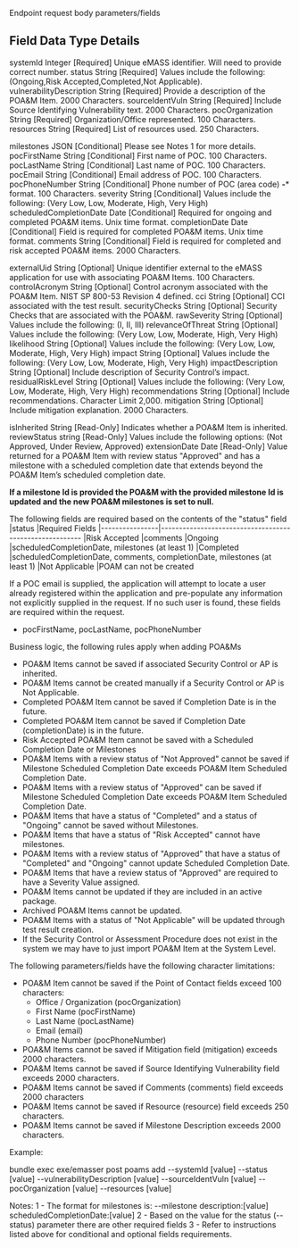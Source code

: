 Endpoint request body parameters/fields

Field                   Data Type  Details
-------------------------------------------------------------------------------------------------
systemId                 Integer   [Required] Unique eMASS identifier. Will need to provide correct number.
status                   String    [Required] Values include the following: (Ongoing,Risk Accepted,Completed,Not Applicable).
vulnerabilityDescription String    [Required] Provide a description of the POA&M Item. 2000 Characters.
sourceIdentVuln          String    [Required] Include Source Identifying Vulnerability text. 2000 Characters.
pocOrganization          String    [Required] Organization/Office represented. 100 Characters.
resources                String    [Required] List of resources used. 250 Characters.

milestones               JSON      [Conditional] Please see Notes 1 for more details.
pocFirstName             String    [Conditional] First name of POC. 100 Characters.
pocLastName              String    [Conditional] Last name of POC. 100 Characters.
pocEmail                 String    [Conditional] Email address of POC. 100 Characters.
pocPhoneNumber           String    [Conditional] Phone number of POC (area code) ***-**** format. 100 Characters.
severity                 String    [Conditional] Values include the following: (Very Low, Low, Moderate, High, Very High)
scheduledCompletionDate  Date      [Conditional] Required for ongoing and completed POA&M items. Unix time format.
completionDate           Date      [Conditional] Field is required for completed POA&M items. Unix time format.
comments                 String    [Conditional] Field is required for completed and risk accepted POA&M items. 2000 Characters.

externalUid              String    [Optional] Unique identifier external to the eMASS application for use with associating POA&M Items. 100 Characters.
controlAcronym           String    [Optional] Control acronym associated with the POA&M Item. NIST SP 800-53 Revision 4 defined.
cci                      String    [Optional] CCI associated with the test result.
securityChecks           String    [Optional] Security Checks that are associated with the POA&M.
rawSeverity              String    [Optional] Values include the following: (I, II, III)
relevanceOfThreat        String    [Optional] Values include the following: (Very Low, Low, Moderate, High, Very High)
likelihood               String    [Optional] Values include the following: (Very Low, Low, Moderate, High, Very High)
impact                   String    [Optional] Values include the following: (Very Low, Low, Moderate, High, Very High)
impactDescription        String    [Optional] Include description of Security Control’s impact.
residualRiskLevel        String    [Optional] Values include the following: (Very Low, Low, Moderate, High, Very High)
recommendations          String    [Optional] Include recommendations. Character Limit 2,000.
mitigation               String    [Optional] Include mitigation explanation. 2000 Characters.

isInherited              String    [Read-Only] Indicates whether a POA&M Item is inherited.
reviewStatus             string    [Read-Only] Values include the following options: (Not Approved, Under Review, Approved)
extensionDate            Date      [Read-Only] Value returned for a POA&M Item with review status "Approved" and has a milestone
                                               with a scheduled completion date that extends beyond the POA&M Item’s scheduled completion date.

**If a milestone Id is provided the POA&M with the provided milestone Id is updated and the new POA&M milestones is set to null.**

The following fields are required based on the contents of the "status" field
  |status          |Required Fields
  |----------------|--------------------------------------------------------
  |Risk Accepted   |comments 
  |Ongoing         |scheduledCompletionDate, milestones (at least 1)
  |Completed       |scheduledCompletionDate, comments, completionDate, milestones (at least 1)
  |Not Applicable  |POAM can not be created

If a POC email is supplied, the application will attempt to locate a user already registered within the application and pre-populate any information not explicitly supplied in the request. If no such user is found, these fields are required within the request.
  - pocFirstName, pocLastName, pocPhoneNumber

Business logic, the following rules apply when adding POA&Ms

- POA&M Items cannot be saved if associated Security Control or AP is inherited.
- POA&M Items cannot be created manually if a Security Control or AP is Not Applicable.
- Completed POA&M Item cannot be saved if Completion Date is in the future.
- Completed POA&M Item cannot be saved if Completion Date (completionDate) is in the future.
- Risk Accepted POA&M Item cannot be saved with a Scheduled Completion Date or Milestones
- POA&M Items with a review status of "Not Approved" cannot be saved if Milestone Scheduled Completion Date exceeds POA&M Item  Scheduled Completion Date.
- POA&M Items with a review status of "Approved" can be saved if Milestone Scheduled Completion Date exceeds POA&M Item Scheduled Completion Date.
- POA&M Items that have a status of "Completed" and a status of "Ongoing" cannot be saved without Milestones.
- POA&M Items that have a status of "Risk Accepted" cannot have milestones.
- POA&M Items with a review status of "Approved" that have a status of "Completed" and "Ongoing" cannot update Scheduled Completion Date.
- POA&M Items that have a review status of "Approved" are required to have a Severity Value assigned.
- POA&M Items cannot be updated if they are included in an active package.
- Archived POA&M Items cannot be updated.
- POA&M Items with a status of "Not Applicable" will be updated through test result creation.
- If the Security Control or Assessment Procedure does not exist in the system we may have to just import POA&M Item at the System Level.


The following parameters/fields have the following character limitations:
- POA&M Item cannot be saved if the Point of Contact fields exceed 100 characters:
  - Office / Organization (pocOrganization)
  - First Name            (pocFirstName)
  - Last Name             (pocLastName)
  - Email                 (email)
  - Phone Number          (pocPhoneNumber)
- POA&M Items cannot be saved if Mitigation field (mitigation) exceeds 2000 characters.
- POA&M Items cannot be saved if Source Identifying Vulnerability field exceeds 2000 characters.
- POA&M Items cannot be saved if Comments (comments) field exceeds 2000 characters 
- POA&M Items cannot be saved if Resource (resource) field exceeds 250 characters.
- POA&M Items cannot be saved if Milestone Description exceeds 2000 characters.

Example:

bundle exec exe/emasser post poams add --systemId [value] --status [value] --vulnerabilityDescription [value] --sourceIdentVuln [value] --pocOrganization [value] --resources [value]

Notes:
1 - The format for milestones is:
    --milestone description:[value] scheduledCompletionDate:[value]
2 - Based on the value for the status (--status) parameter there are other required fields
3 - Refer to instructions listed above for conditional and optional fields requirements.
